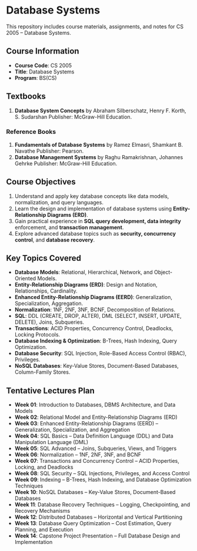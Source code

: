 # Database Systems
This repository includes course materials, assignments, and notes for CS 2005 – Database Systems.

## Course Information

- **Course Code**: CS 2005
- **Title**: Database Systems
- **Program**: BS(CS)

## Textbooks

1. **Database System Concepts** by Abraham Silberschatz, Henry F. Korth, S. Sudarshan
Publisher: McGraw-Hill Education.


### Reference Books

1. **Fundamentals of Database Systems** by Ramez Elmasri, Shamkant B. Navathe
Publisher: Pearson.
2. **Database Management Systems** by Raghu Ramakrishnan, Johannes Gehrke
Publisher: McGraw-Hill Education.


## Course Objectives

1. Understand and apply key database concepts like data models, normalization, and query languages.
2. Learn the design and implementation of database systems using **Entity-Relationship Diagrams (ERD)**.
3. Gain practical experience in **SQL query development, data integrity** enforcement, and **transaction management**.
4. Explore advanced database topics such as **security, concurrency control**, and **database recovery**.

## Key Topics Covered

- **Database Models**: Relational, Hierarchical, Network, and Object-Oriented Models.
- **Entity-Relationship Diagrams (ERD)**: Design and Notation, Relationships, Cardinality.
- **Enhanced Entity-Relationship Diagrams (EERD)**: Generalization, Specialization, Aggregation.
- **Normalization**: 1NF, 2NF, 3NF, BCNF, Decomposition of Relations.
- **SQL**: DDL (CREATE, DROP, ALTER), DML (SELECT, INSERT, UPDATE, DELETE), Joins, Subqueries.
- **Transactions**: ACID Properties, Concurrency Control, Deadlocks, Locking Protocols.
- **Database Indexing & Optimization**: B-Trees, Hash Indexing, Query Optimization.
- **Database Security**: SQL Injection, Role-Based Access Control (RBAC), Privileges.
- **NoSQL Databases**: Key-Value Stores, Document-Based Databases, Column-Family Stores.

## Tentative Lectures Plan

- **Week 01**: Introduction to Databases, DBMS Architecture, and Data Models
- **Week 02**: Relational Model and Entity-Relationship Diagrams (ERD)
- **Week 03**: Enhanced Entity-Relationship Diagrams (EERD) – Generalization, Specialization, and Aggregation
- **Week 04**: SQL Basics – Data Definition Language (DDL) and Data Manipulation Language (DML)
- **Week 05**: SQL Advanced – Joins, Subqueries, Views, and Triggers
- **Week 06**: Normalization – 1NF, 2NF, 3NF, and BCNF
- **Week 07**: Transactions and Concurrency Control – ACID Properties, Locking, and Deadlocks
- **Week 08**: SQL Security – SQL Injections, Privileges, and Access Control
- **Week 09**: Indexing – B-Trees, Hash Indexing, and Database Optimization Techniques
- **Week 10**: NoSQL Databases – Key-Value Stores, Document-Based Databases
- **Week 11**: Database Recovery Techniques – Logging, Checkpointing, and Recovery Mechanisms
- **Week 12**: Distributed Databases – Horizontal and Vertical Partitioning
- **Week 13**: Database Query Optimization – Cost Estimation, Query Planning, and Execution
- **Week 14**: Capstone Project Presentation – Full Database Design and Implementation
